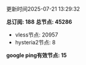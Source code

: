 更新时间2025-07-21 13:29:32

**总订阅: 188**
**总节点: 45286**
- vless节点: 20957
- hysteria2节点: 8

**google ping有效节点: 15**
